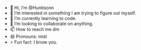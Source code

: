 - 👋 Hi, I’m @Huntisonn
- 👀 I’m interested in something I am trying to figure out myself.
- 🌱 I’m currently learning to code.
- 💞️ I’m looking to collaborate on anything.
- 📫 How to reach me dm
- 😄 Pronouns: mist
- ⚡ Fun fact: I know you.

<!---
Huntisonn/Huntisonn is a ✨ special ✨ repository because its `README.md` (this file) appears on your GitHub profile.
You can click the Preview link to take a look at your changes.
--->
